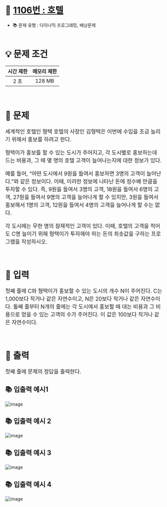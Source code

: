 # 📕 [ 1106번 : 호텔 ](https://www.acmicpc.net/problem/1106)
- 📚 문제 유형 : 다이나믹 프로그래밍, 배낭문제
  <br/><br/>

# 💡 문제 조건

|시간 제한|메모리 제한|
|:------:|:---:|
|2 초|128 MB|
<br/>

# 📕 문제
<div style="font-size: 17px">

세계적인 호텔인 형택 호텔의 사장인 김형택은 이번에 수입을 조금 늘리기 위해서 홍보를 하려고 한다.

형택이가 홍보를 할 수 있는 도시가 주어지고, 각 도시별로 홍보하는데 드는 비용과, 그 때 몇 명의 호텔 고객이 늘어나는지에 대한 정보가 있다.

예를 들어, “어떤 도시에서 9원을 들여서 홍보하면 3명의 고객이 늘어난다.”와 같은 정보이다. 이때, 이러한 정보에 나타난 돈에 정수배 만큼을 투자할 수 있다. 즉, 9원을 들여서 3명의 고객, 18원을 들여서 6명의 고객, 27원을 들여서 9명의 고객을 늘어나게 할 수 있지만, 3원을 들여서 홍보해서 1명의 고객, 12원을 들여서 4명의 고객을 늘어나게 할 수는 없다.

각 도시에는 무한 명의 잠재적인 고객이 있다. 이때, 호텔의 고객을 적어도 C명 늘이기 위해 형택이가 투자해야 하는 돈의 최솟값을 구하는 프로그램을 작성하시오.
</div>
<br/>

# 📢 입력
<div style="font-size: 17px">

첫째 줄에 C와 형택이가 홍보할 수 있는 도시의 개수 N이 주어진다. C는 1,000보다 작거나 같은 자연수이고, N은 20보다 작거나 같은 자연수이다. 둘째 줄부터 N개의 줄에는 각 도시에서 홍보할 때 대는 비용과 그 비용으로 얻을 수 있는 고객의 수가 주어진다. 이 값은 100보다 작거나 같은 자연수이다.

</div>
<br/>

# 📢 출력
<div style="font-size: 17px">

첫째 줄에 문제의 정답을 출력한다.

</div>

## 📚 입출력 예시1
![image](https://user-images.githubusercontent.com/48740872/156957034-16bbb904-b28e-47ea-a639-6e5ededa4cc3.png)

## 📚 입출력 예시 2
![image](https://user-images.githubusercontent.com/48740872/156957097-e16f7959-48de-4a12-8dd1-7f6058def490.png)

## 📚 입출력 예시 3
![image](https://user-images.githubusercontent.com/48740872/156957132-298a46c9-26d2-4dcf-9208-e1322788d4ad.png)

## 📚 입출력 예시 4
![image](https://user-images.githubusercontent.com/48740872/156957187-6b89b365-7d9d-4b81-9f51-885947deb025.png)
